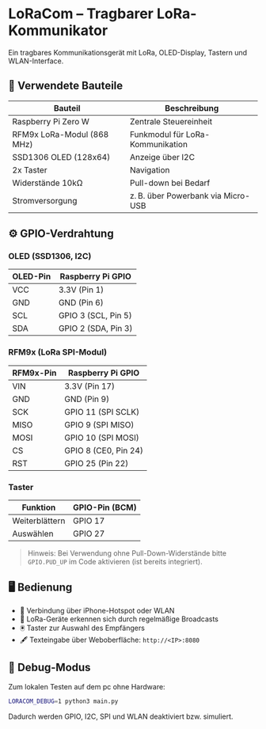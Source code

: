 # LoRaCom – Tragbarer LoRa-Kommunikator

Ein tragbares Kommunikationsgerät mit LoRa, OLED-Display, Tastern und WLAN-Interface.

## 🔧 Verwendete Bauteile

| Bauteil                    | Beschreibung                |
| -------------------------- | --------------------------- |
| Raspberry Pi Zero W        | Zentrale Steuereinheit      |
| RFM9x LoRa-Modul (868 MHz) | Funkmodul für LoRa-Kommunikation |
| SSD1306 OLED (128x64)      | Anzeige über I2C            |
| 2x Taster                  | Navigation                  |
| Widerstände 10kΩ           | Pull-down bei Bedarf        |
| Stromversorgung            | z. B. über Powerbank via Micro-USB |

## ⚙️ GPIO-Verdrahtung

### OLED (SSD1306, I2C)

| OLED-Pin | Raspberry Pi GPIO   |
| -------- | ------------------- |
| VCC      | 3.3V (Pin 1)        |
| GND      | GND (Pin 6)         |
| SCL      | GPIO 3 (SCL, Pin 5) |
| SDA      | GPIO 2 (SDA, Pin 3) |

### RFM9x (LoRa SPI-Modul)

| RFM9x-Pin | Raspberry Pi GPIO    |
| --------- | -------------------- |
| VIN       | 3.3V (Pin 17)        |
| GND       | GND (Pin 9)          |
| SCK       | GPIO 11 (SPI SCLK)   |
| MISO      | GPIO 9 (SPI MISO)    |
| MOSI      | GPIO 10 (SPI MOSI)   |
| CS        | GPIO 8 (CE0, Pin 24) |
| RST       | GPIO 25 (Pin 22)     |

### Taster

| Funktion       | GPIO-Pin (BCM) |
| -------------- | -------------- |
| Weiterblättern | GPIO 17        |
| Auswählen      | GPIO 27        |

> Hinweis: Bei Verwendung ohne Pull-Down-Widerstände bitte `GPIO.PUD_UP` im Code aktivieren (ist bereits integriert).

## 🖥️ Bedienung

* 📱 Verbindung über iPhone-Hotspot oder WLAN
* 📶 LoRa-Geräte erkennen sich durch regelmäßige Broadcasts
* 🖲️ Taster zur Auswahl des Empfängers
* 🖋️ Texteingabe über Weboberfläche: `http://<IP>:8080`

## 🧪 Debug-Modus

Zum lokalen Testen auf dem pc ohne Hardware:

```bash
LORACOM_DEBUG=1 python3 main.py
```

Dadurch werden GPIO, I2C, SPI und WLAN deaktiviert bzw. simuliert.
